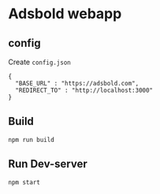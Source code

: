 # Adsbold webapp

## config
Create `config.json`
```
{
  "BASE_URL" : "https://adsbold.com",
  "REDIRECT_TO" : "http://localhost:3000"
}
```

## Build
`npm run build`

## Run Dev-server
`npm start`